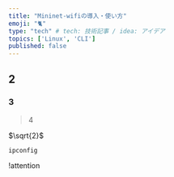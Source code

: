 ```yaml
---
title: "Mininet-wifiの導入・使い方"
emoji: "🐈"
type: "tech" # tech: 技術記事 / idea: アイデア
topics: ['Linux', 'CLI']
published: false
---
```


## 2

### 3

> 4

$\sqrt{2}$

```bash:test
ipconfig
```

!attention
